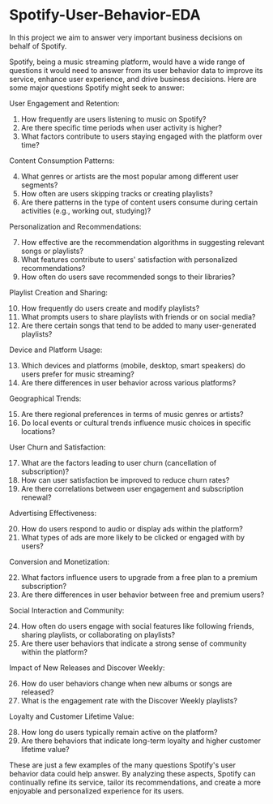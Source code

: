 # Spotify-User-Behavior-EDA
In this project we aim to answer very important business decisions on behalf of Spotify.

Spotify, being a music streaming platform, would have a wide range of questions it would need to answer from its user behavior data to improve its service, enhance user experience, and drive business decisions. Here are some major questions Spotify might seek to answer:

User Engagement and Retention:

1. How frequently are users listening to music on Spotify?
2. Are there specific time periods when user activity is higher?
3. What factors contribute to users staying engaged with the platform over time?

Content Consumption Patterns:

4. What genres or artists are the most popular among different user segments?
5. How often are users skipping tracks or creating playlists?
6. Are there patterns in the type of content users consume during certain activities (e.g., working out, studying)?

Personalization and Recommendations:

7. How effective are the recommendation algorithms in suggesting relevant songs or playlists?
8. What features contribute to users' satisfaction with personalized recommendations?
9. How often do users save recommended songs to their libraries?

Playlist Creation and Sharing:

10. How frequently do users create and modify playlists?
11. What prompts users to share playlists with friends or on social media?
12. Are there certain songs that tend to be added to many user-generated playlists?

Device and Platform Usage:

13. Which devices and platforms (mobile, desktop, smart speakers) do users prefer for music streaming?
14. Are there differences in user behavior across various platforms?

Geographical Trends:

15. Are there regional preferences in terms of music genres or artists?
16. Do local events or cultural trends influence music choices in specific locations?

User Churn and Satisfaction:

17. What are the factors leading to user churn (cancellation of subscription)?
18. How can user satisfaction be improved to reduce churn rates?
19. Are there correlations between user engagement and subscription renewal?

Advertising Effectiveness:

20. How do users respond to audio or display ads within the platform?
21. What types of ads are more likely to be clicked or engaged with by users?

Conversion and Monetization:

22. What factors influence users to upgrade from a free plan to a premium subscription?
23. Are there differences in user behavior between free and premium users?

Social Interaction and Community:

24. How often do users engage with social features like following friends, sharing playlists, or collaborating on playlists?
25. Are there user behaviors that indicate a strong sense of community within the platform?

Impact of New Releases and Discover Weekly:

26. How do user behaviors change when new albums or songs are released?
27. What is the engagement rate with the Discover Weekly playlists?

Loyalty and Customer Lifetime Value:

28. How long do users typically remain active on the platform?
29. Are there behaviors that indicate long-term loyalty and higher customer lifetime value?

These are just a few examples of the many questions Spotify's user behavior data could help answer. By analyzing these aspects, Spotify can continually refine its service, tailor its recommendations, and create a more enjoyable and personalized experience for its users.
